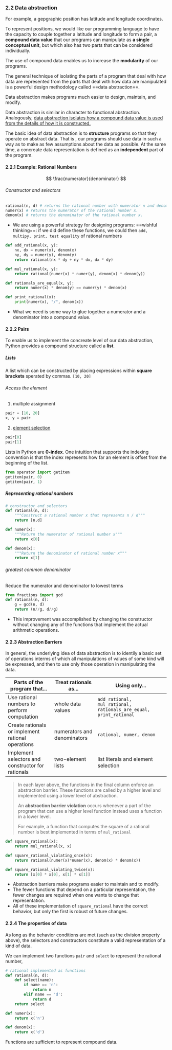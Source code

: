 ### 2.2 Data abstraction

For example, a gepgraphic position has latitude and longitude coordinates.

To represent positions, we would like our programming language to have the capacity to couple together a latitude and longitude to form a pair, a **compound data value** that our programs can manipulate as **a single conceptual unit**, but which also has two parts that can be considered individually.

The use of compound data enables us to increase the **modularity** of our programs.

The general technique of isolating the parts of a program that deal with how data are represented from the parts that deal with how data are manipulated is a powerful design methodology called ==data abstraction==.

Data abstraction makes programs much easier to design, maintain, and modify.

Data abstraction is similar in character to functional abstraction. Analogously, <u>data abstraction isolates how a compound data value is used from the details of how it is constructed.</u>

The basic idea of data abstraction is to **structure** programs so that they operate on abstract data. That is , our programs should use data in such a way as to make as few assumptions about the data as possible. At the same time, a concreate data representation is defined as an **independent** part of the program.



#### 2.2.1 Example: Rational Numbers

$$
\frac{numerator}{denominator}
$$

###### Constructor and selectors

```python
rational(n, d) # returns the rational number with numerator n and denominator d.
numer(x) # returns the numerator of the rational number x.
denom(x) # returns the denominator of the rational number x.
```

* We are using a powerful strategy for designing programs: ==wishful thinking==: if we did define these functions, we could then `add, multipy, print, test equality` of rational numbers

```python
def add_rational(x, y):
    nx, dx = numer(x), denom(x)
    ny, dy = numer(y), denom(y)
    return rational(nx * dy + ny * dx, dx * dy)

def mul_rational(x, y):
    return rational(numer(x) * numer(y), denom(x) * denom(y))

def rationals_are_equal(x, y):
    return numer(x) * denom(y) == numer(y) * denom(x)

def print_rational(x):
    print(numer(x), "/", denom(x))
```

* What we need is some way to glue together a numerator and a denominator into a compound value.

#### 2.2.2 Pairs

To enable us to implement the concreate level of our data abstraction, Python provides a compound structure called a **list**.

##### Lists

A list which can be constructed by placing expressions within **square brackets** sperated by commas. `[10, 20]`

###### Access the element

1. multiple assignment

```python
pair = [10, 20]
x, y = pair
```

2. <u>element selection</u>

```python
pair[0]
pair[1]
```

Lists in Python are **0-index**. One intuition that supports the indexing convention is that the index represents how far an element is offset from the beginning of the list.

```python
from operator import getitem
getitem(pair, 0)
getitem(pair, 1)
```



##### Representing rational numbers

```python
# constructor and selectors
def rational(n, d):
    """Construct a rational number x that represents n / d"""
    return [n,d]

def numer(x):
    """Return the numerator of rational number x"""
    return x[0]

def denom(x):
    """Return the denominator of rational number x"""
    return x[1]
```

###### greatest common denominator

Reduce the numerator and denominator to lowest terms

```python
from fractions import gcd
def rational(n, d):
    g = gcd(n, d)
    return (n//g, d//g)
```

* This improvement was accomplished by changing the constructor without changing any of the functions that implement the actual arithmetic operations.



#### 2.2.3 Abstraction Barriers

In general, the underlying idea of data abstraction is to identily a basic set of operations interms of which all manipulations of values of some kind will be expressed, and then to use only those operation in manipulating the data.

| **Parts of the program that...**                  | **Treat rationals as...**   | **Using only...**                                            |
| ------------------------------------------------- | --------------------------- | ------------------------------------------------------------ |
| Use rational numbers to perform computation       | whole data values           | `add_rational, mul_rational, rationals_are_equal, print_rational` |
| Create rationals or implement rational operations | numerators and denominators | `rational, numer, denom`                                     |
| Implement selectors and constructor for rationals | two-element lists           | list literals and element selection                          |

> In each layer above, the functions in the final column enforce an abstraction barrier. These functions are called by a higher level and implemented using a lower level of abstraction.
>
> An **abstraction barrier violation** occurs whenever a part of the program that can use a higher level function instead uses a function in a lower level.
>
> For example, a function that computes the square of a rational number is best implemented in terms of `mul_rational`

```python
def square_rational(x):
    return mul_rational(x, x)

def square_rational_violating_once(x):
    return rational(numer(x)*numer(x), denom(x) * denom(x))

def square_rational_violating_twice(x):
    return [x[0] * x[0], x[1] * x[1]]
```



* Abstraction barriers make programs easier to maintain and to modify.
* The fewer functions that depend on a particular representation, the fewer changes are required when one wants to change that representation.
* All of these implementation of `square_rational` have the correct behavior, but only the first is robust ot future changes.



#### 2.2.4 The properties of data

As long as the behavior conditions are met (such as the division property above), the selectors and constructors constitute a valid representation of a kind of data.

We can implement two functions `pair` and `select` to represent the rational number,

```python
# rational implemented as functions
def rational(n, d):
    def select(name):
        if name == 'n':
            return n
        elif name == 'd':
            return d
    return select

def numer(x):
    return x('n')

def denom(x):
    return x('d')
```

Functions are sufficient to represent compound data.